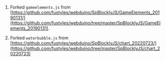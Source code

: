 1. Forked `gameelements.js` from [https://github.com/fustyles/webduino/SpBlocklyJS/GameElements_20190131/](https://github.com/fustyles/webduino/tree/master/SpBlocklyJS/GameElements_20190131).

2. Forked `waterbubble.js` from [https://github.com/fustyles/webduino/SpBlocklyJS/chart_20220723/](https://github.com/fustyles/webduino/tree/master/SpBlocklyJS/chart_20220723)